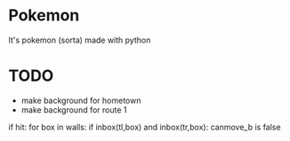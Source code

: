 # Pokemon
It's pokemon (sorta) made with python

# TODO
 - make background for hometown
 - make background for route 1



if hit:
    for box in walls:
        if inbox(tl,box) and inbox(tr,box):
            canmove_b is false
